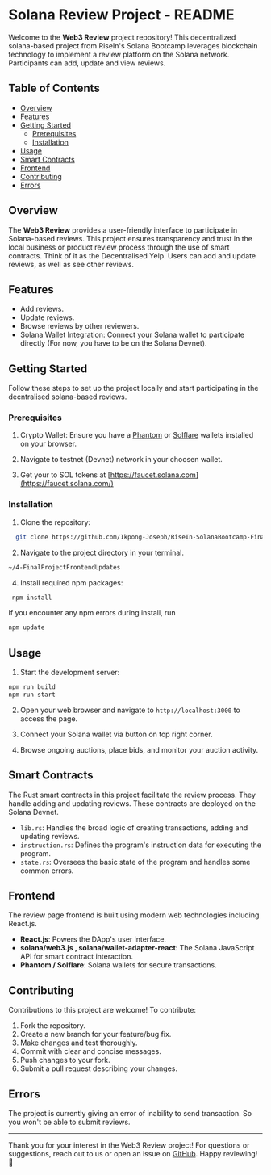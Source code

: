 # Solana Review Project - README

Welcome to the **Web3 Review** project repository! This decentralized solana-based project from RiseIn's Solana Bootcamp leverages blockchain technology to implement a review platform on the Solana network. Participants can add, update and view reviews.

## Table of Contents

- [Overview](#overview)
- [Features](#features)
- [Getting Started](#getting-started)
  - [Prerequisites](#prerequisites)
  - [Installation](#installation)
- [Usage](#usage)
- [Smart Contracts](#smart-contracts)
- [Frontend](#frontend)
- [Contributing](#contributing)
- [Errors](#Errors)

## Overview

The **Web3 Review** provides a user-friendly interface to participate in Solana-based reviews. This project ensures transparency and trust in the local business or product review process through the use of smart contracts. Think of it as the Decentralised Yelp. Users can add and update reviews, as well as see other reviews.

## Features

- Add reviews.
- Update reviews.
- Browse reviews by other reviewers.
- Solana Wallet Integration: Connect your Solana wallet to participate directly (For now, you have to be on the Solana Devnet).

## Getting Started

Follow these steps to set up the project locally and start participating in the decntralised solana-based reviews.

### Prerequisites

1. Crypto Wallet: Ensure you have a [Phantom](https://phantom.app/) or [Solflare](https://solflare.com/) wallets installed on your browser.

2. Navigate to testnet (Devnet) network in your choosen wallet.

3. Get your to SOL tokens at [https://faucet.solana.com](https://faucet.solana.com/)

### Installation

1. Clone the repository:

```bash
  git clone https://github.com/Ikpong-Joseph/RiseIn-SolanaBootcamp-FinalProject.git
```

2. Navigate to the project directory in your terminal.
```bash
~/4-FinalProjectFrontendUpdates
```


4. Install required npm packages:

```bash
 npm install
```

If you encounter any npm errors during install, run

```bash
npm update
```

## Usage

1. Start the development server:

```bash
npm run build
npm run start
```

2. Open your web browser and navigate to `http://localhost:3000` to access the page.

3. Connect your Solana wallet via button on top right corner.

4. Browse ongoing auctions, place bids, and monitor your auction activity.

## Smart Contracts

The Rust smart contracts in this project facilitate the review process. They handle adding and updating reviews. These contracts are deployed on the Solana Devnet.

- `lib.rs`: Handles the broad logic of creating transactions, adding and updating reviews.
- `instruction.rs`: Defines the program's instruction data for executing the program.
- `state.rs`: Oversees the basic state of the program and handles some common errors.

## Frontend

The review page frontend is built using modern web technologies including React.js. 

- **React.js**: Powers the DApp's user interface.
- **solana/web3.js , solana/wallet-adapter-react**: The Solana JavaScript API for smart contract interaction.
- **Phantom / Solflare**: Solana wallets for secure transactions.

## Contributing

Contributions to this project are welcome! To contribute:

1. Fork the repository.
2. Create a new branch for your feature/bug fix.
3. Make changes and test thoroughly.
4. Commit with clear and concise messages.
5. Push changes to your fork.
6. Submit a pull request describing your changes.

## Errors

The project is currently giving an error of inability to send transaction. So you won't be able to submit reviews.

---

Thank you for your interest in the Web3 Review project! For questions or suggestions, reach out to us or open an issue on [GitHub](https://github.com/Ikpong-Joseph/RiseIn-SolanaBootcamp-FinalProject). Happy reviewing! 🚀
